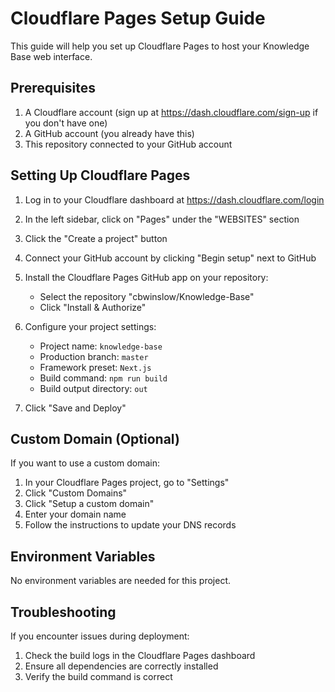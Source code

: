 # Cloudflare Pages Setup Guide

This guide will help you set up Cloudflare Pages to host your Knowledge Base web interface.

## Prerequisites

1. A Cloudflare account (sign up at https://dash.cloudflare.com/sign-up if you don't have one)
2. A GitHub account (you already have this)
3. This repository connected to your GitHub account

## Setting Up Cloudflare Pages

1. Log in to your Cloudflare dashboard at https://dash.cloudflare.com/login

2. In the left sidebar, click on "Pages" under the "WEBSITES" section

3. Click the "Create a project" button

4. Connect your GitHub account by clicking "Begin setup" next to GitHub

5. Install the Cloudflare Pages GitHub app on your repository:
   - Select the repository "cbwinslow/Knowledge-Base"
   - Click "Install & Authorize"

6. Configure your project settings:
   - Project name: `knowledge-base`
   - Production branch: `master`
   - Framework preset: `Next.js`
   - Build command: `npm run build`
   - Build output directory: `out`

7. Click "Save and Deploy"

## Custom Domain (Optional)

If you want to use a custom domain:

1. In your Cloudflare Pages project, go to "Settings"
2. Click "Custom Domains"
3. Click "Setup a custom domain"
4. Enter your domain name
5. Follow the instructions to update your DNS records

## Environment Variables

No environment variables are needed for this project.

## Troubleshooting

If you encounter issues during deployment:
1. Check the build logs in the Cloudflare Pages dashboard
2. Ensure all dependencies are correctly installed
3. Verify the build command is correct